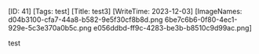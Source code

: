 [ID: 41]
[Tags: test]
[Title: test3]
[WriteTime: 2023-12-03]
[ImageNames: d04b3100-cfa7-44a8-b582-9e5f30cf8b8d.png 6be7c6b6-0f80-4ec1-929e-5c3e370a0b5c.png e056ddbd-ff9c-4283-be3b-b8510c9d99ac.png]

test